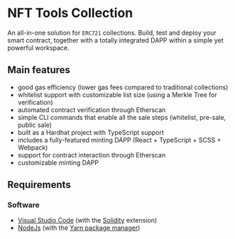 # NFT Tools Collection

An all-in-one solution for `ERC721` collections. Build, test and deploy your smart contract, together with a totally
integrated DAPP within a simple yet powerful workspace.

## Main features

- good gas efficiency (lower gas fees compared to traditional collections)
- whitelist support with customizable list size (using a Merkle Tree for verification)
- automated contract verification through Etherscan
- simple CLI commands that enable all the sale steps (whitelist, pre-sale, public sale)
- built as a Hardhat project with TypeScript support
- includes a fully-featured minting DAPP (React + TypeScript + SCSS + Webpack)
- support for contract interaction through Etherscan
- customizable minting DAPP

## Requirements

### Software

- [Visual Studio Code](https://code.visualstudio.com/) (with the [Solidity](https://marketplace.visualstudio.com/items?itemName=JuanBlanco.solidity) extension)
- [NodeJs](https://nodejs.org/) (with the [Yarn package manager](https://yarnpkg.com/getting-started/install))
